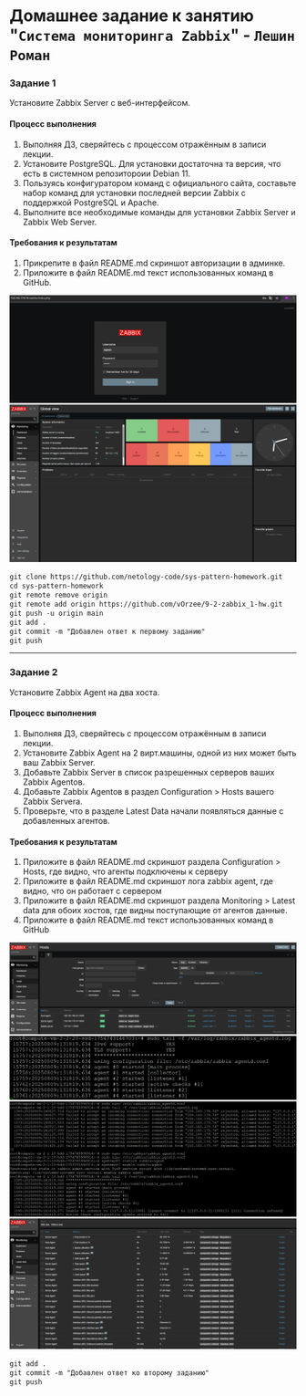 # Домашнее задание к занятию "`Система мониторинга Zabbix`" - `Лешин Роман`

### Задание 1 

Установите Zabbix Server с веб-интерфейсом.

#### Процесс выполнения
1. Выполняя ДЗ, сверяйтесь с процессом отражённым в записи лекции.
2. Установите PostgreSQL. Для установки достаточна та версия, что есть в системном репозитороии Debian 11.
3. Пользуясь конфигуратором команд с официального сайта, составьте набор команд для установки последней версии Zabbix с поддержкой PostgreSQL и Apache.
4. Выполните все необходимые команды для установки Zabbix Server и Zabbix Web Server.

#### Требования к результатам 
1. Прикрепите в файл README.md скриншот авторизации в админке.
2. Приложите в файл README.md текст использованных команд в GitHub.

![Страница авторизации](./img/img1-1.png)
![Страница после авторизации](./img/img1-2.png)

```
git clone https://github.com/netology-code/sys-pattern-homework.git
cd sys-pattern-homework
git remote remove origin
git remote add origin https://github.com/vOrzee/9-2-zabbix_1-hw.git
git push -u origin main
git add .
git commit -m "Добавлен ответ к первому заданию"
git push
```

---

### Задание 2 

Установите Zabbix Agent на два хоста.

#### Процесс выполнения
1. Выполняя ДЗ, сверяйтесь с процессом отражённым в записи лекции.
2. Установите Zabbix Agent на 2 вирт.машины, одной из них может быть ваш Zabbix Server.
3. Добавьте Zabbix Server в список разрешенных серверов ваших Zabbix Agentов.
4. Добавьте Zabbix Agentов в раздел Configuration > Hosts вашего Zabbix Servera.
5. Проверьте, что в разделе Latest Data начали появляться данные с добавленных агентов.

#### Требования к результатам
1. Приложите в файл README.md скриншот раздела Configuration > Hosts, где видно, что агенты подключены к серверу
2. Приложите в файл README.md скриншот лога zabbix agent, где видно, что он работает с сервером
3. Приложите в файл README.md скриншот раздела Monitoring > Latest data для обоих хостов, где видны поступающие от агентов данные.
4. Приложите в файл README.md текст использованных команд в GitHub

![скриншот раздела Configuration > Hosts](./img/img2-1.png)
![скриншот лога zabbix agent первого хоста](./img/img2-2-1.png)
![скриншот лога zabbix agent второго хоста](./img/img2-2-2.png)
![скриншот раздела Monitoring > Latest data](./img/img2-3.png)

```
git add .
git commit -m "Добавлен ответ ко второму заданию"
git push
```
